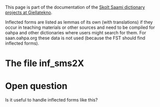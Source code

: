 This page is part of the documentation of the [Skolt Saami dictionary projects at Giellatekno](../SkoltSaami2X.html).




Inflected forms are listed as lemmas of its own (with translations) if they occur in teaching materials or other sources and need to be compiled for oahpa and other dictionaries where users might search for them. For saan.oahpa.org these data is not used (because the FST should find inflected forms).




# The file inf_sms2X




# Open question


Is it useful to handle inflected forms like this? 


